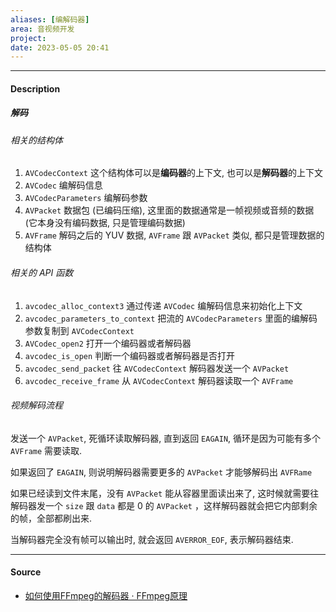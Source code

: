 ```yaml
---
aliases: [编解码器]
area: 音视频开发
project: 
date: 2023-05-05 20:41
---
```

---
#### Description
##### 解码
###### 相关的结构体
1. `AVCodecContext`
    这个结构体可以是**编码器**的上下文, 也可以是**解码器**的上下文
2. `AVCodec`
    编解码信息
3. `AVCodecParameters`
    编解码参数
4. `AVPacket`
    数据包 (已编码压缩), 这里面的数据通常是一帧视频或音频的数据 (它本身没有编码数据, 只是管理编码数据)
5. `AVFrame`
    解码之后的 YUV 数据, `AVFrame` 跟 `AVPacket` 类似, 都只是管理数据的结构体

###### 相关的 API 函数
1. `avcodec_alloc_context3`
    通过传递 `AVCodec` 编解码信息来初始化上下文
2. `avcodec_parameters_to_context`
    把流的 `AVCodecParameters` 里面的编解码参数复制到 `AVCodecContext`
3. `AVCodec_open2`
    打开一个编码器或者解码器
4. `avcodec_is_open`
    判断一个编码器或者解码器是否打开
5. `avcodec_send_packet`
    往 `AVCodecContext` 解码器发送一个 `AVPacket`
6. `avcodec_receive_frame`
    从 `AVCodecContext` 解码器读取一个 `AVFrame` 

###### 视频解码流程
发送一个 `AVPacket`, 死循环读取解码器, 直到返回 `EAGAIN`, 循环是因为可能有多个 `AVFrame` 需要读取.

如果返回了 `EAGAIN`, 则说明解码器需要更多的 `AVPacket` 才能够解码出 `AVFRame`

如果已经读到文件末尾，没有 `AVPacket` 能从容器里面读出来了, 这时候就需要往解码器发一个 `size` 跟 `data` 都是 0 的 `AVPacket` ，这样解码器就会把它内部剩余的帧，全部都刷出来.

当解码器完全没有帧可以输出时, 就会返回 `AVERROR_EOF`, 表示解码器结束.

---
#### Source
- [如何使用FFmpeg的解码器 · FFmpeg原理](https://ffmpeg.xianwaizhiyin.net/api-ffmpeg/decode.html)